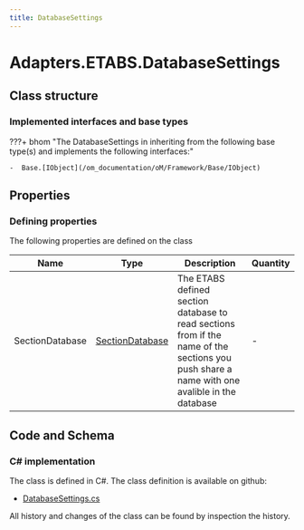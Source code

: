 ```yaml
---
title: DatabaseSettings
---
```


# Adapters.ETABS.DatabaseSettings



## Class structure

### Implemented interfaces and base types

???+ bhom "The DatabaseSettings in inheriting from the following base type(s) and implements the following interfaces:"

    -  Base.[IObject](/om_documentation/oM/Framework/Base/IObject)


## Properties



### Defining properties

The following properties are defined on the class

| Name             | Type             | Description      | Quantity         |
|------------------|------------------|------------------|------------------|
| SectionDatabase | [SectionDatabase](/om_documentation/oM/Adapter/Adapters/ETABS/SectionDatabase) | The ETABS defined section database to read sections from if the name of the sections you push share a name with one avalible in the database | - |


## Code and Schema

### C# implementation

The class is defined in C#. The class definition is available on github:

- [DatabaseSettings.cs](https://github.com/BHoM/ETABS_Toolkit/blob/develop/ETABS_oM/Settings/DataBaseSettings.cs)

All history and changes of the class can be found by inspection the history.
